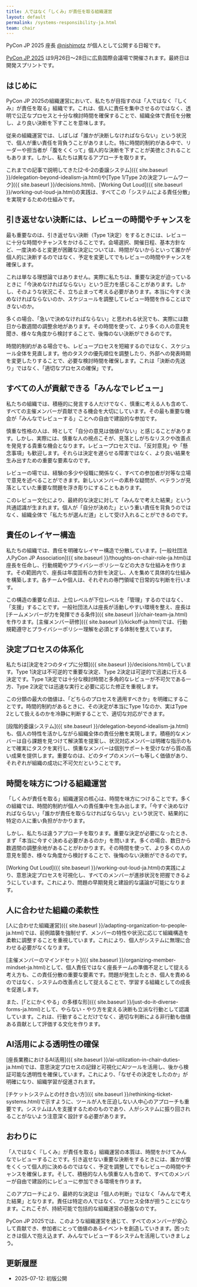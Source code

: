 ```yaml
---
title: 人ではなく「しくみ」が責任を取る組織運営
layout: default
permalink: /systems-responsibility-ja.html
team: chair
---
```


PyCon JP 2025 座長 [@nishimotz](https://d.nishimotz.com/aboutme) が個人として公開する日報です。

[PyCon JP 2025](https://2025.pycon.jp/) は9月26日〜28日に広島国際会議場で開催されます。最終日は開発スプリントです。

## はじめに

PyCon JP 2025の組織運営において、私たちが目指すのは「人ではなく『しくみ』が責任を取る」組織です。これは、個人に責任を集中させるのではなく、透明で公正なプロセスと十分な検討時間を確保することで、組織全体で責任を分散し、より良い決断を下すことを意味します。

従来の組織運営では、しばしば「誰かが決断しなければならない」という状況で、個人が重い責任を背負うことがありました。特に時間的制約がある中で、リーダーや担当者が「腹をくくって」個人的な決断を下すことが美徳とされることもあります。しかし、私たちは異なるアプローチを取ります。

これまでの記事で説明してきた[2-6-2の委譲システム]({{ site.baseurl }}/delegation-beyond-idealism-ja.html)や[Type 1/Type 2の決定フレームワーク]({{ site.baseurl }}/decisions.html)、[Working Out Loud]({{ site.baseurl }}/working-out-loud-ja.html)の実践は、すべてこの「システムによる責任分散」を実現するための仕組みです。

## 引き返せない決断には、レビューの時間やチャンスを

最も重要なのは、引き返せない決断（Type 1決定）をするときには、レビューに十分な時間やチャンスをかけることです。会場選択、開催日程、基本方針など、一度決めると変更が困難な決定については、時間がないからといって誰かが個人的に決断するのではなく、予定を変更してでもレビューの時間やチャンスを確保します。

これは単なる理想論ではありません。実際に私たちは、重要な決定が迫っているときに「今決めなければならない」という圧力を感じることがあります。しかし、そのような状況こそ、立ち止まって考える必要があります。本当に今すぐ決めなければならないのか、スケジュールを調整してレビュー時間を作ることはできないのか。

多くの場合、「急いで決めなければならない」と思われる状況でも、実際には数日から数週間の調整余地があります。その時間を使って、より多くの人の意見を聞き、様々な角度から検討することで、後悔のない決断ができるのです。

時間的制約がある場合でも、レビュープロセスを短縮するのではなく、スケジュール全体を見直します。他のタスクの優先順位を調整したり、外部への発表時期を変更したりすることで、必要な検討時間を確保します。これは「決断の先送り」ではなく、「適切なプロセスの確保」です。

## すべての人が貢献できる「みんなでレビュー」

私たちの組織では、積極的に発言する人だけでなく、慎重に考える人も含めて、すべての主催メンバーが貢献できる機会を大切にしています。その最も重要な機会が「みんなでレビューする」ことへの自由で建設的な参加です。

慎重な性格の人は、時として「自分の意見は価値がない」と感じることがあります。しかし、実際には、慎重な人の視点こそが、見落としがちなリスクや改善点を発見する貴重な機会となります。レビュープロセスでは、「反対意見」や「懸念事項」も歓迎します。それらは決定を遅らせる障害ではなく、より良い結果を生み出すための重要な要素なのです。

レビューの場では、経験の多少や役職に関係なく、すべての参加者が対等な立場で意見を述べることができます。新しいメンバーの素朴な疑問が、ベテランが見落としていた重要な問題を浮き彫りにすることもあります。

このレビュー文化により、最終的な決定に対して「みんなで考えた結果」という共通認識が生まれます。個人が「自分が決めた」という重い責任を背負うのではなく、組織全体で「私たちが選んだ道」として受け入れることができるのです。

## 責任のレイヤー構造

私たちの組織では、責任を明確なレイヤー構造で分散しています。[一般社団法人PyCon JP Association]({{ site.baseurl }}/thoughts-on-chair-role-ja.html)は座長を任命し、行動規範やプライバシーポリシーなどの大きな仕組みを作ります。その範囲内で、座長は年度固有の方針を決定し、人を集めて具体的な仕組みを構築します。各チームや個人は、それぞれの専門領域で日常的な判断を行います。

この構造の重要な点は、上位レベルが下位レベルを「管理」するのではなく、「支援」することです。一般社団法人は座長が活動しやすい環境を整え、座長は[チームメンバーが力を発揮できる条件]({{ site.baseurl }}/chair-team-ja.html)を作ります。[主催メンバー研修]({{ site.baseurl }}/kickoff-ja.html)では、行動規範遵守とプライバシーポリシー理解を必須とする体制を整えています。

## 決定プロセスの体系化

私たちは[決定を2つのタイプに分類]({{ site.baseurl }}/decisions.html)しています。Type 1決定は不可逆的で重要な決定、Type 2決定は可逆的で迅速に行える決定です。Type 1決定では十分な検討時間と多角的なレビューが不可欠である一方、Type 2決定では迅速な実行と必要に応じた修正を重視します。

この分類の最大の価値は、「どちらのプロセスを適用すべきか」を明確にすることです。時間的制約があるときに、その決定が本当にType 1なのか、実はType 2として扱えるのかを冷静に判断することで、適切な対応ができます。

[段階的委譲システム]({{ site.baseurl }}/delegation-beyond-idealism-ja.html)も、個人の特性を活かしながら組織全体の責任分散を実現します。積極的なメンバーは自ら課題を見つけて解決策を提案し、状況対応メンバーは明確な指示のもとで確実にタスクを実行し、慎重なメンバーは個別サポートを受けながら質の高い成果を提供します。重要なのは、どのタイプのメンバーも等しく価値があり、それぞれが組織の成功に不可欠だということです。

## 時間を味方につける組織運営

「しくみが責任を取る」組織運営の核心は、時間を味方につけることです。多くの組織では、時間的制約が個人への責任集中を生み出します。「今すぐ決めなければならない」「誰かが責任を取らなければならない」という状況で、結果的に特定の人に重い負担がかかります。

しかし、私たちは違うアプローチを取ります。重要な決定が必要になったとき、まず「本当に今すぐ決める必要があるのか」を問います。多くの場合、数日から数週間の調整余地があることがわかります。その時間を使って、より多くの人の意見を聞き、様々な角度から検討することで、後悔のない決断ができるのです。

[Working Out Loud]({{ site.baseurl }}/working-out-loud-ja.html)の実践により、意思決定プロセスを可視化し、すべてのメンバーが進捗状況を把握できるようにしています。これにより、問題の早期発見と建設的な議論が可能になります。

## 人に合わせた組織の柔軟性

[人に合わせた組織運営]({{ site.baseurl }}/adapting-organization-to-people-ja.html)では、前例踏襲を強制せず、メンバーの特性や状況に応じて組織構造を柔軟に調整することを重視しています。これにより、個人がシステムに無理に合わせる必要がなくなります。

[主催メンバーのマインドセット]({{ site.baseurl }}/organizing-member-mindset-ja.html)として、個人責任ではなく座長チームの準備不足として捉える考え方も、この責任分散の重要な要素です。問題が発生したとき、個人を責めるのではなく、システムの改善点として捉えることで、学習する組織としての成長を促進します。

また、[「とにかくやる」の多様な形]({{ site.baseurl }}/just-do-it-diverse-forms-ja.html)として、やらない・やり方を変える決断も立派な行動として認識しています。これは、行動することだけでなく、適切な判断による非行動も価値ある貢献として評価する文化を作ります。

## AI活用による透明性の確保

[座長業務におけるAI活用]({{ site.baseurl }}/ai-utilization-in-chair-duties-ja.html)では、意思決定プロセスの記録と可視化にAIツールを活用し、後から検証可能な透明性を確保しています。これにより、「なぜその決定をしたのか」が明確になり、組織学習が促進されます。

[チケットシステムとの付き合い方]({{ site.baseurl }}/rethinking-ticket-systems.html)で示すように、ツールが人を圧迫しない人中心のアプローチも重要です。システムは人を支援するためのものであり、人がシステムに振り回されることがないよう注意深く設計する必要があります。

## おわりに

「人ではなく『しくみ』が責任を取る」組織運営の本質は、時間をかけてみんなでレビューすることです。引き返せない重要な決断をするときには、誰かが腹をくくって個人的に決めるのではなく、予定を調整してでもレビューの時間やチャンスを確保します。そして、積極的な人も慎重な人も含めて、すべてのメンバーが自由で建設的にレビューに参加できる環境を作ります。

このアプローチにより、最終的な決定は「個人の判断」ではなく「みんなで考えた結果」となります。責任は特定の人ではなく、プロセス全体が担うことになります。これこそが、持続可能で包括的な組織運営の基盤なのです。

PyCon JP 2025では、このような組織運営を通じて、すべてのメンバーが安心して貢献でき、参加者にとって価値のあるイベントを創造していきます。困ったときは個人で抱え込まず、みんなでレビューするシステムを活用していきましょう。

## 更新履歴

- 2025-07-12: 初版公開
